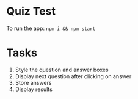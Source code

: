 # Quiz Test

To run the app:
`npm i && npm start`

# Tasks

1. Style the question and answer boxes
2. Display next question after clicking on answer
3. Store answers
4. Display results
